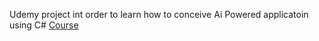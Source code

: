 Udemy project int order to learn how to conceive Ai Powered applicatoin using C# 
[Course](https://www.udemy.com/course/ai-programming-in-c-sharp-beginner-to-expert/learn/lecture/43933742#overview)
